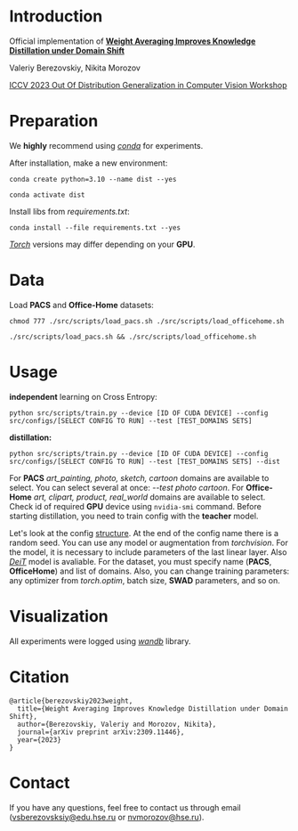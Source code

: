 # Introduction
Official implementation of **[Weight Averaging Improves Knowledge Distillation under Domain Shift](https://arxiv.org/abs/2309.11446)**

Valeriy Berezovskiy, Nikita Morozov

[ICCV 2023 Out Of Distribution Generalization in Computer Vision Workshop](https://www.ood-cv.org/)

# Preparation

We **highly** recommend using [_conda_](https://www.anaconda.com/download) for experiments.

After installation, make a new environment:

```conda create python=3.10 --name dist --yes```

```conda activate dist```

Install libs from _requirements.txt_:

```conda install --file requirements.txt --yes```

[_Torch_](<https://pytorch.org/get-started/locally/>) versions may differ depending on your **GPU**.

# Data

Load **PACS** and **Office-Home** datasets:

```chmod 777 ./src/scripts/load_pacs.sh ./src/scripts/load_officehome.sh```

```./src/scripts/load_pacs.sh && ./src/scripts/load_officehome.sh```

# Usage

**independent** learning on Cross Entropy:

```python src/scripts/train.py --device [ID OF CUDA DEVICE] --config src/configs/[SELECT CONFIG TO RUN] --test [TEST_DOMAINS SETS]```

**distillation:**

```python src/scripts/train.py --device [ID OF CUDA DEVICE] --config src/configs/[SELECT CONFIG TO RUN] --test [TEST_DOMAINS SETS] --dist```

For **PACS** _art_painting, photo, sketch, cartoon_ domains are available to select. You can select several at once: _--test photo cartoon_. For **Office-Home** _art, clipart, product, real_world_ domains are available to select. 
Check id of required **GPU** device using ```nvidia-smi``` command. Before starting distillation, you need to train config with the **teacher** model. 

Let's look at the config [structure](https://github.com/vorobeevich/distillation-in-dg/blob/main/src/configs/pacs/swad/student_baseline_1.yaml). At the end of the config name there is a random seed. You can use any model or augmentation from _torchvision_. For the model, it is necessary to include parameters of the last linear layer. Also [_DeiT_](https://huggingface.co/docs/transformers/model_doc/deit) model is avaliable. For the dataset, you must specify name (**PACS**, **OfficeHome**) and list of domains. Also, you can change training parameters: any optimizer from _torch.optim_, batch size, **SWAD** parameters, and so on.

# Visualization

All experiments were logged using [_wandb_](<https://wandb.ai/gegelyanec/dist-gen?workspace=user-gegelyanec>) library.

# Citation

```
@article{berezovskiy2023weight,
  title={Weight Averaging Improves Knowledge Distillation under Domain Shift},
  author={Berezovskiy, Valeriy and Morozov, Nikita},
  journal={arXiv preprint arXiv:2309.11446},
  year={2023}
}
```

# Contact

If you have any questions, feel free to contact us through email (vsberezovsksiy@edu.hse.ru or nvmorozov@hse.ru).
